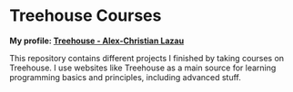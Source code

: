 # Treehouse Courses

**My profile: [Treehouse - Alex-Christian Lazau](https://teamtreehouse.com/alexchristianlazau)**

This repository contains different projects I finished by taking courses on Treehouse.
I use websites like Treehouse as a main source for learning programming basics and principles,
including advanced stuff.
